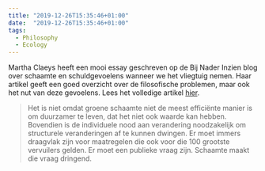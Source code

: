 ```yaml
---
title: "2019-12-26T15:35:46+01:00"
date:  "2019-12-26T15:35:46+01:00"
tags:
  - Philosophy
  - Ecology
---
```


Martha Claeys heeft een mooi essay geschreven op de Bij Nader Inzien blog over schaamte en schuldgevoelens wanneer we het vliegtuig nemen. Haar artikel geeft een goed overzicht over de filosofische problemen, maar ook het nut van deze gevoelens. Lees het volledige artikel [hier](https://bijnaderinzien.com/2019/12/26/wat-hebben-we-aan-groene-schaamte/).

> Het is niet omdat groene schaamte niet de meest efficiënte manier is om duurzamer te leven, dat het niet ook waarde kan hebben. Bovendien is de individuele nood aan verandering noodzakelijk om structurele veranderingen af te kunnen dwingen. Er moet immers draagvlak zijn voor maatregelen die ook voor die 100 grootste vervuilers gelden. Er moet een publieke vraag zijn. Schaamte maakt die vraag dringend.
